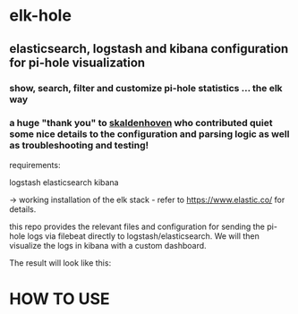 # elk-hole

## elasticsearch, logstash and kibana configuration for pi-hole visualization

### show, search, filter and customize pi-hole statistics ... the elk way
### a huge "thank you" to [skaldenhoven](https://discourse.pi-hole.net/u/skaldenhoven/summary) who contributed quiet some nice details to the configuration and parsing logic as well as troubleshooting and testing!

requirements:

logstash
elasticsearch
kibana

-> working installation of the elk stack - refer to https://www.elastic.co/ for details.


this repo provides the relevant files and configuration for sending the pi-hole logs via filebeat directly to logstash/elasticsearch. We will then visualize the logs in kibana with a custom dashboard.

The result will look like this:

<SCREENSHOT TODO>
  
# HOW TO USE 
 
